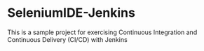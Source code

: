 # SeleniumIDE-Jenkins
This is a sample project for exercising Continuous Integration and Continuous Delivery (CI/CD) with Jenkins
